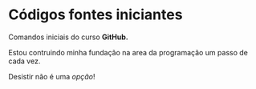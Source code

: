 # Códigos fontes iniciantes
 Comandos iniciais do curso **GitHub.**

Estou contruindo minha fundação na area da programação
um passo de cada vez.

Desistir não é uma *opção*!
